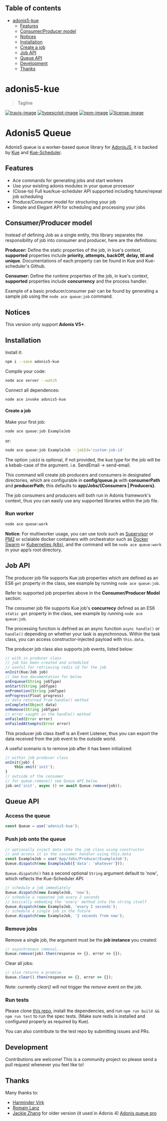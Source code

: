 <!-- START doctoc generated TOC please keep comment here to allow auto update -->
<!-- DON'T EDIT THIS SECTION, INSTEAD RE-RUN doctoc TO UPDATE -->
## Table of contents

- [adonis5-kue](#adonis5-kue)
  - [Features](#Features)
  - [Consumer/Producer model](#Consumer/Producer-model)
  - [Notices](#Notices)
  - [Installation](#installation)
  - [Create a job](#Create-a-job)
  - [Job API](#Job-API)
  - [Queue API](#Queue-API)
  - [Development](#Development)
  - [Thanks](#thanks)

<!-- END doctoc generated TOC please keep comment here to allow auto update -->

# adonis5-kue
> Tagline

[![travis-image]][travis-url] [![typescript-image]][typescript-url] [![npm-image]][npm-url] [![license-image]][license-url]

# Adonis5 Queue
Adonis5 queue is a worker-based queue library for [AdonisJS](https://github.com/adonisjs/adonis-framework), it is backed by [Kue](https://github.com/Automattic/kue) and [Kue-Scheduler](https://github.com/lykmapipo/kue-scheduler). 

## Features
  - Ace commands for generating jobs and start workers
  - Use your existing adonis modules in your queue processor
  - (Close-to) Full kue/kue-scheduler API supported including future/repeat job scheduling
  - Produce/Consumer model for structuring your job
  - Simple and Elegant API for scheduling and processing your jobs

## Consumer/Producer model
Instead of defining Job as a single entity, this library separates the responsibility of job into consumer and producer, here are the definitions:

**Producer:** Define the static properties of the job, in kue's context,  **supported** properties include **priority, attempts, backOff, delay, ttl and unique**. Documentations of each property can be found in Kue and Kue-scheduler's Github.

**Consumer:** Define the runtime properties of the job, in kue's context,  **supported** properties include **concurrency** and the process handler.

Example of a basic producer/consumer pair can be found by generating a sample job using the ``node ace queue:job`` command.

## Notices
This version only support **Adonis V5+**.

## Installation
Install it:
```bash
npm i --save adonis5-kue
```
Compile your code:
```bash
node ace server --watch
```
Connect all dependences:
```bash
node ace invoke adonis5-kue
```

#### Create a job
Make your first job:
```bash
node ace queue:job ExampleJob
```
or:
```bash
node ace queue:job ExampleJob --jobId='custom-job-id'
```
The option `jobId` is optional, if not provided, the kue type for the job will be a kebab-case of the argument. i.e. SendEmail -> send-email.

This command will create job producers and consumers in designated directories, which are configurable in **config/queue.js** with **consumerPath** and **producerPath**; this defaults to **app/Jobs/{Consumers | Producers}**.

The job consumers and producers will both run in Adonis framework's context, thus you can easily use any supported libraries within the job file. 


### Run worker
```sh
node ace queue:work
```

**Notice**: For multiworker usage, you can use tools such as [Supervisor](https://github.com/Supervisor/supervisor) or [PM2](https://github.com/Unitech/pm2) or sclalable docker containers with orchestrator such as [Docker Swarm](https://docs.docker.com/engine/swarm/) or [Kuberneties (k8s)](https://kubernetes.io/), and the command will be ``node ace queue:work`` in your app’s root directory.

## Job API

The producer job file supports Kue job properties which are defined as an ES6 ``get`` property in the class, see example by running `node ace queue:job`.

Refer to supported job properties above in the **Consumer/Producer Model** section.

The consumer job file supports Kue job's **concurrecy** defined as an ES6 `static get` property in the class, see example by running `node ace queue:job`.

The processing function is defined as an async function `async handle()` or `handle()` depending on whether your task is asynchronous. Within the task class, you can access constructor-injected payload with `this.data`.

The producer job class also supports job events, listed below:
```js
// with in producer class
// job has been created and scheduled
// useful for retrieving redis id for the job
onInit(Kue/Job job)
// See kue documentation for below
onEnqueue(String jobType)
onStart(String jobType)
onPromotion(String jobType)
onProgress(Float progress)
// data returned from handle() method
onComplete(Object data)
onRemove(String jobType)
// error caught in the handle() method
onFailed(Error error)
onFailedAttempts(Error error)
```
This producer job class itself is an Event Listener, thus you can export the data received from the job event to the outside world. 

A useful scenario is to remove job after it has been initialized: 

```js
// within job producer class
onInit(job) {
    this.emit('init');
}
// outside of the consumer
// for queue.remove() see Queue API below
job.on('init', async () => await Queue.remove(job));
```

## Queue API

### Access the queue
```js
const Queue = use('adonis5-kue');
```
### Push job onto the queue
```js
// optionally inject data into the job class using constructor
// and access it in the consumer handler using this.data
const ExampleJob = use('App/Jobs/Producer/ExampleJob');
Queue.dispatch(new ExampleJob({'data': 'whatever'}));
```
`Queue.dispatch()` has a second optional `String` argument default to 'now', which reflects the Kue-Scheduler API:
```js
// schedule a job immediately
Queue.dispatch(new ExampleJob, 'now');
// schedule a repeated job every 2 seconds
// basically embeding the 'every' method into the string itself
Queue.dispatch(new ExampleJob, 'every 2 seconds');
// schedule a single job in the future
Queue.dispatch(new ExampleJob, '2 seconds from now');
```
### Remove jobs

Remove a single job, the argument must be the **job instance** you created:

```js
// asynchronous removal...
Queue.remove(job).then(response => {}, error => {});
```

Clear all jobs:

```js
// also returns a promise
Queue.clear().then(response => {}, error => {});
```

Note: currently <i>clear()</i> will not trigger the <i>remove</i> event on the job.

### Run tests

Please clone [this repo](https://github.com/reg2005/adonis5-queue), install the dependencies, and run ``npm run build && npm run test`` to run the spec tests. (Make sure redis is installed and configured properly as required by Kue).

You can also contribute to the test repo by submitting issues and PRs.

## Development

Contributions are welcome! This is a community project so please send a pull request whenever you feel like to!

## Thanks
Many thanks to:
- [Harminder Virk](https://github.com/thetutlage)
- [Romain Lanz](https://github.com/RomainLanz)
- [Jackie Zhang](https://github.com/ReactiveXYZ-Dev) for older version (it used in Adonis 4) [Adonis queue pro](https://github.com/ReactiveXYZ-Dev/Adonis-Queue-Pro)

[travis-image]: https://img.shields.io/travis/reg2005/adonis5-queue/master.svg?style=for-the-badge&logo=travis
[travis-url]: https://travis-ci.org/reg2005/adonis5-queue "travis"

[typescript-image]: https://img.shields.io/badge/Typescript-294E80.svg?style=for-the-badge&logo=typescript
[typescript-url]:  "typescript"

[npm-image]: https://img.shields.io/npm/v/adonis5-kue.svg?style=for-the-badge&logo=npm
[npm-url]: https://npmjs.org/package/adonis5-kue "npm"

[license-image]: https://img.shields.io/npm/l/adonis5-kue?color=blueviolet&style=for-the-badge
[license-url]: LICENSE.md "license"

